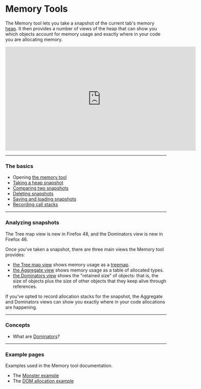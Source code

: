 # Memory Tools

The Memory tool lets you take a snapshot of the current tab's memory
[heap](https://en.wikipedia.org/wiki/Memory_management#HEAP). 
It then provides a number of views of the heap that can
show you which objects account for memory usage and exactly where in
your code you are allocating memory.

<iframe width="595" height="325" src="https://www.youtube.com/embed/DJLoq5E5ww0" title="YouTube video player" frameborder="0" allow="accelerometer; autoplay; clipboard-write; encrypted-media; gyroscope; picture-in-picture"></iframe>

------------------------------------------------------------------------

### The basics
-   Opening [the memory
    tool](basic_operations.html#opening-the-memory-tool)
-   [Taking a heap
    snapshot](basic_operations.html#saving-and-loading-snapshots)
-   [Comparing two
    snapshots](basic_operations.html#comparing-snapshots)
-   [Deleting
    snapshots](basic_operations.html#clearing-a-snapshot)
-   [Saving and loading
    snapshots](basic_operations.html#saving-and-loading-snapshots)
-   [Recording call
    stacks](basic_operations.html#recording-call-stacks)

------------------------------------------------------------------------

### Analyzing snapshots

The Tree map view is new in Firefox 48, and the Dominators view is new
in Firefox 46.

Once you've taken a snapshot, there are three main views the Memory
tool provides:

-   [the Tree map view](tree_map_view.md) shows
    memory usage as a
    [treemap](https://en.wikipedia.org/wiki/Treemapping).
-   [the Aggregate view](aggregate_view.md) shows
    memory usage as a table of allocated types.
-   [the Dominators view](dominators_view.md)
    shows the "retained size" of objects: that is, the size of objects
    plus the size of other objects that they keep alive through
    references.

If you've opted to record allocation stacks for the snapshot, the
Aggregate and Dominators views can show you exactly where in your code
allocations are happening.

------------------------------------------------------------------------

### Concepts

-   What are [Dominators](dominators.md)?

------------------------------------------------------------------------

### Example pages

Examples used in the Memory tool documentation.

-   The [Monster example](monster_example.md)
-   The [DOM allocation example](DOM_allocation_example.md)
